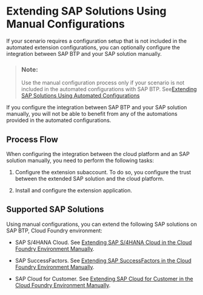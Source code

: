 <!-- loio2d745ae38c3249f2b8751cce47d4a55a -->

# Extending SAP Solutions Using Manual Configurations

If your scenario requires a configuration setup that is not included in the automated extension configurations, you can optionally configure the integration between SAP BTP and your SAP solution manually.

> ### Note:  
> Use the manual configuration process only if your scenario is not included in the automated configurations with SAP BTP. See[Extending SAP Solutions Using Automated Configurations](extending-sap-solutions-using-automated-configurations-346864d.md)

If you configure the integration between SAP BTP and your SAP solution manually, you will not be able to benefit from any of the automations provided in the automated configurations.



<a name="loio2d745ae38c3249f2b8751cce47d4a55a__section_hvk_gqs_w3b"/>

## Process Flow

When configuring the integration between the cloud platform and an SAP solution manually, you need to perform the following tasks:

1.  Configure the extension subaccount. To do so, you configure the trust between the extended SAP solution and the cloud platform.

2.  Install and configure the extension application.




<a name="loio2d745ae38c3249f2b8751cce47d4a55a__section_sm3_4qs_w3b"/>

## Supported SAP Solutions

Using manual configurations, you can extend the following SAP solutions on SAP BTP, Cloud Foundry environment:

-   SAP S/4HANA Cloud. See [Extending SAP S/4HANA Cloud in the Cloud Foundry Environment Manually](extending-sap-s-4hana-cloud-in-the-cloud-foundry-environment-manually-6b9c4be.md).

-   SAP SuccessFactors. See [Extending SAP SuccessFactors in the Cloud Foundry Environment Manually](extending-sap-successfactors-in-the-cloud-foundry-environment-manually-0f0d3ae.md).

-   SAP Cloud for Customer. See [Extending SAP Cloud for Customer in the Cloud Foundry Environment Manually](extending-sap-cloud-for-customer-in-the-cloud-foundry-environment-manually-1150e43.md).


